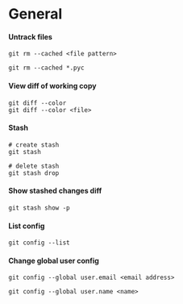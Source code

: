 # General

#### Untrack files

    git rm --cached <file pattern>

    git rm --cached *.pyc

#### View diff of working copy

    git diff --color
    git diff --color <file>

#### Stash

    # create stash
    git stash

    # delete stash
    git stash drop

#### Show stashed changes diff

    git stash show -p

#### List config

    git config --list

#### Change global user config

    git config --global user.email <email address>

    git config --global user.name <name>
